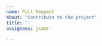 ```yaml
---
name: Pull Request
about: 'Contribute to the project'
title: ''
assignees: jsamr

---
```


<!--
Thanks for your contribution. Before offering a pull-request, make sure you have
followed these steps:

- Read and complied to the Code Style and Conventions document.
  See: https://git.io/JfFTS
- Run “shellcheck bootiso” and “shfmt -w bootiso” if you changed bootiso file.

In addition, please provide a description of the changes proposed in this pull
request, and explain how did you manually test those changes.

-->
